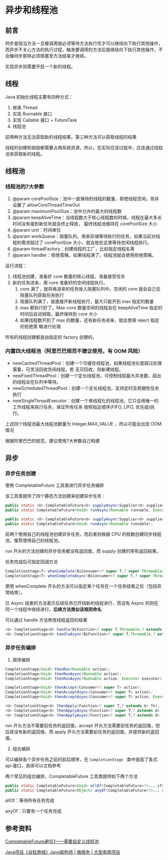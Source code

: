 # 异步和线程池


## 前言

同步是指当方法一旦被调用就必须等待方法执行完才可以继续向下执行其他操作，而异步不关心方法的执行过程，触发要调用的方法后就继续向下执行其他操作，不会像同步那样必须阻塞至方法结束才继续。

实现异步则需要开启一个新的线程。

## 线程

Java 初始化线程主要有四种方式：

1. 继承 Thread
2. 实现 Runnable 接口
3. 实现 Callable 接口 + FutureTask
4. 线程池

前两种方法无法获取新的线程结果，第三种方法可以获取线程的结果

线程的创建和销毁都需要占用系统资源，所以，在实际应该过程中，应该通过线程池来获取新的线程。

## 线程池

### 线程池的7大参数

1. @param corePoolSize：池中一直保持的线程的数量，即使线程空闲。除非设置了 allowCoreThreadTimeOut
2. @param maximumPoolSize：池中允许的最大的线程数
3. @param keepAliveTime：当线程数大于核心线程数的时候，线程在最大多长时间没有接到新任务就会终止释放， 最终线程池维持在 corePoolSize 大小
4. @param unit：时间单位
5. @param workQueue：阻塞队列，用来存储等待执行的任务，如果当前对线程的需求超过了 corePoolSize 大小，就会放在这里等待空闲线程执行。
6. @param threadFactory：创建线程的工厂，比如指定线程名等
7. @param handler：拒绝策略，如果线程满了，线程池就会使用拒绝策略。

运行流程：

1. 线程池创建，准备好 core 数量的核心线程，准备接受任务
2. 新的任务进来，用 core 准备好的空闲线程执行。
   1. core 满了，就将再进来的任务放入阻塞队列中。空闲的 core 就会自己去阻塞队列获取任务执行
   2. 阻塞队列满了，就直接开新线程执行，最大只能开到 max 指定的数量
   3. max 都执行好了。Max-core 数量空闲的线程会在 keepAliveTime 指定的时间后自动销毁，最终保持到 core 大小
   4. 如果线程数开到了 max 的数量，还有新任务进来，就会使用 reject 指定的拒绝策 略进行处理

所有的线程创建都是由指定的 factory 创建的。

### 内置四大线程池（阿里巴巴规范不建议使用，有 OOM 风险）

- newCachedThreadPool：创建一个可缓存线程池，如果线程池长度超过处理需要，可灵活回收空闲线程，若 无可回收，则新建线程。
- newFixedThreadPool：创建一个定长线程池，可控制线程最大并发数，超出的线程会在队列中等待。
- newScheduledThreadPool：创建一个定长线程池，支持定时及周期性任务执行
- newSingleThreadExecutor：创建一个单线程化的线程池，它只会用唯一的工作线程来执行任务，保证所有任务 按照指定顺序(FIFO, LIFO, 优先级)执行。

上述四个线程池最大线程池数量为 Integer.MAX_VALUE ，所以可能会出现 OOM 情况

根据阿里巴巴的规范，建议使用7大参数自己构建

## 异步

### 异步任务创建

使用 CompletableFuture 工具类进行异步任务编排

该工具类提供了四个静态方法创建来创建异步任务：

```java
public static <U> CompletableFuture<U> supplyAsync(Supplier<U> supplier, Executor executor);
public static CompletableFuture<Void> runAsync(Runnable runnable, Executor executor);

public static <U> CompletableFuture<U> supplyAsync(Supplier<U> supplier);
public static CompletableFuture<Void> runAsync(Runnable runnable);
```

前两个使用自己的线程池创建异步任务，而后者则根据 CPU 的核数创建同步线程池，推荐使用自己的线程池。

run 开头的方法创建的异步任务都没有返回值，而 supply 创建的带有返回结果。

任务完成后可指定回调方法

```java
CompletionStage<T> whenComplete(BiConsumer<? super T,? super Throwable> action);
CompletionStage<T> whenCompleteAsync(BiConsumer<? super T,? super Throwable> action, Executor executor)；
```

使用 whenComplete 开头的方法可以指定某个任务在一个任务结束之后（包括异常结束）。

已 Async 结束的方法表示后续任务已开线新的线程进行，而没有 Async 的则在同一个线程中继续进行，**后续方法类似该规则命名**

可以通过 handle 方法修改线程返回的结果

```java
<U> CompletionStage<U> handle(BiFunction<? super T,Throwable,? extends U> fn)
<U> CompletionStage<U> handleAsync(BiFunction<? super T,Throwable,? extends U> fn, Executor executor);
```

### 异步任务编排

1. 顺序编排

```java
CompletionStage<Void> thenRun(Runnable action);
CompletionStage<Void> thenRunAsync(Runnable action);
CompletionStage<Void> thenRunAsync(Runnable action, Executor executor);

CompletionStage<Void> thenAccept(Consumer<? super T> action);
CompletionStage<Void> thenAcceptAsync(Consumer<? super T> action);
CompletionStage<Void> thenAcceptAsync(Consumer<? super T> action, Executor executor);

<U> CompletionStage<U> thenApply(Function<? super T,? extends U> fn);
<U> CompletionStage<U> thenApplyAsync(Function<? super T,? extends U> fn);
<U> CompletionStage<U> thenApplyAsync(Function<? super T,? extends U> fn, Executor executor);
```

run 开头方法不需要前任务的返回值，accept 开头方法需要前任务的返回值，但后续没有新的返回值，而 apply 开头方法需要前任务的返回值，并提供新的返回值。

2. 组合编排

可以编排各个异步任务之前的前后顺序，在 `CompletionStage ` 类中提高了各式 api 接口，具体可以文档参考

两个常见的组合编排，CompletableFuture 工具类提供如下两个方法

```java
public static CompletableFuture<Void> allOf(CompletableFuture<?>... cfs);
public static CompletableFuture<Object> anyOf(CompletableFuture<?>... cfs);
```

allOf：等待所有任务完成

anyOf：只要有一个任务完成

## 参考资料

[CompletableFuture避坑1——需要自定义线程池](https://www.jianshu.com/p/8c9dc192fa63)

[Java项目《谷粒商城》Java架构师 | 微服务 | 大型电商项目](https://www.bilibili.com/video/BV1np4y1C7Yf?p=1&vd_source=b6eb6fd64ed675d7acddef5b0467fac9)


